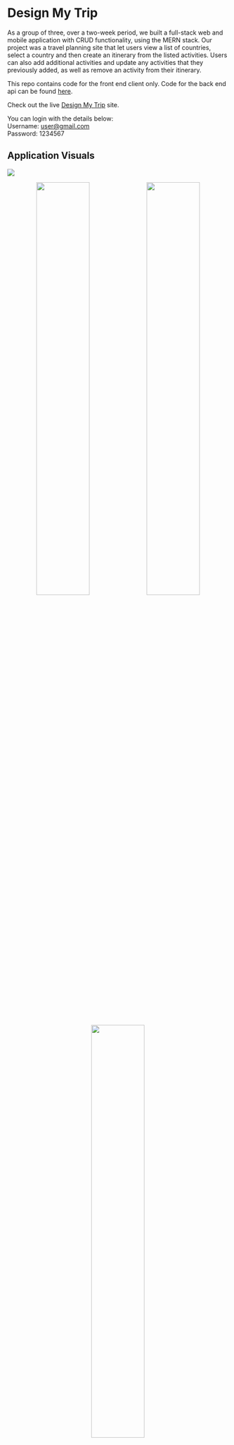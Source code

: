 # Design My Trip

As a group of three, over a two-week period, we built a full-stack web and mobile application with CRUD functionality, using the MERN stack. Our project was a travel planning site that let users view a list of countries, select a country and then create an itinerary from the listed activities. Users can also add additional activities and update any activities that they previously added, as well as remove an activity from their itinerary.

This repo contains code for the front end client only. Code for the back end api can be found [here](https://github.com/kpetersen04/Travel-API).

Check out the live [Design My Trip](https://designmytrip.netlify.app) site.

You can login with the details below:  
Username: user@gmail.com  
Password: 1234567

## Application Visuals

<img src="./assets/readme/HomePage.png"/>
<p align="center">
<img src="./assets/readme/Browse.gif" width="49%"/>
<img src="./assets/readme/SingleCountry.gif" width="49%"/>
<img src="./assets/readme/MyItineraryPage.gif" width="49%"/>
</p>
<p align="center">
<img src="./assets/readme/Login.png" width="49%"/>
<img src="./assets/readme/SignUp.png" width="49%"/>
</p>

## Mobile Visuals

<p align="center">
<img src="./assets/readme/mobileHomePage.png" width="25%"/>
<img src="./assets/readme/mobileLogin.png" width="25%"/>
<img src="./assets/readme/mobileSignUp.png" width="25%"/>
</p>

<p align="center">
<img src="./assets/readme/mobileBrowseAll.gif" width="25%"/>
<img src="./assets/readme/mobileCountrySpecific.gif" width="25%"/>
<img src="./assets/readme/mobileMyItinerary.gif" width="25%"/>
</p>

## Tech Stack

- Front end: JavaScript, React, React Router Dom, Axios, HTML, CSS, Sass, Bootstrap
- Back end: Node.js, Express.js, MongoDB, Mongoose, MongoDBAtlas, JSON Web Token (JWT),
- Production: Npm, Git/GitHub, Slack, Excalidraw, Postman, Jira, Mongo Atlas, Render, Netlify

## Installation Instructions

Front end

- Clone this repo
- Install dependencies with command: npm i
- Run mongoose in your computers terminal with the command mongos

Back end

- Clone this repo
- Run command: npm i
- Start server with the terminal command: npm run dev

## Project Overview

### The Brief

- Build a full-stack application by making your own backend and your own frontend
- Use an Express API to serve your data from a Mongo database
- Consume your API with a separate front-end, built with React
- Be a complete product with multiple relationships and CRUD functionality for different models
- Implement thoughtful user stories/wireframe
- Have a visually impressive design
- Be deployed online
- Completed within a two week period

### Stage One: Planning

Our group spent the first day of the project planning.

We started out using Excalidraw to create a wireframe of what the final application would like from the frontend. As well as helping us to visualize our final application, it helped to confirm the required work and establish some stretch goals we would try to pursue if we had additional time.
![App Screenshot](https://i.imgur.com/GykbeaH.png)

We also took some time to plan the content required for all our Schemas and make sure we understood how they would interconnect within the application.
![App Screenshot](https://i.imgur.com/EUGYdE3.png)

I recommended that we use Jira as a project management tool to ensure that we were able to keep track of remaining work as well as prevent team members from doing duplicate work during the project weeks. Before we started working, I updated Jira with all the backend tasks we thought we might need to do and we ended the first day by selecting a few items to complete each. We then reconvened during the week to checkin and assign the remaining tasks out.

Once the majority of the backend was completed, I wrote out the key tasks we would need to complete for the frontend and added them to Jira. During a group session, we chatted through them to ensure I had included everything and then we assigned out tasks so it was clear what people needed to complete.
![App Screenshot](https://i.imgur.com/NIzZH4E.png)

### Stage Two: Building the Backend

About seven days were spent building the backend portion of our application. Although we were able to complete our initial work on the backend quite quickly, during the frontend build, I did have to make changes and add in additional functionality. More information about this can be found in the Stage Three section.

We did the initial setup and installation together during a pair programme session using LiveShare on VSCode and then started to work on our individual tasks independently. My main pieces of work included:

- seedData function
- the Country Model and ContryController
- Input 1/3 of the data to be seeded
- fallthrough handler
- validation middleware

So that all team members could have some data to work with, I created a very limited seedData function with one country document. This allowed the others to have something to work with as they started on their own tasks.

With the other team members able to start on their work, I went back in and fully set up the seedData function. As the data included was quite large, I moved the data to a separate page to keep code understandable and clear.

I then moved on to create the CountryModel and Controller. Within the CountryModel I included an activities key with the associated value set as an array of objectIds referenced from the Activity Model.

```JavaScript
activities: [
      {
        type: mongoose.Schema.ObjectId,
        ref: "Activity",
        default: [],
      },
    ],
```

By doing this I could connect the ActivityModel to the CountryModel and therefore get the country specific activities to be displayed on the individual country page of the application. To complete this process, within the countryController I populated the activities array so the data associated with the included ObjectId would appear.

```JavaScript
    const countryData = await Country.findById(id).populate("activities");
```

Later, as I started to work on my portion of the frontend and got a better idea of how our application would take shape, I found that I didn't need the itineraryModel or the itineraryController. I removed these entirely and in their place updated the userModel to include an array of activity ObjectIds for the itinerary. This also required me to update the userController to include a removeFromItinerary endpoint.

```JavaScript
const removeFromItinerary = async (req, res, next) => {
  const { id: userId } = req.params;
  const { activityId } = req.query;
  try {
    const foundUser = await User.findById(userId);
    if (!foundUser) {
      return res.status(404).json({ message: `No user found with ${userId}.` });
    }
    const activityToDelete = await Activity.findById(activityId);
    if (!activityToDelete) {
      return res
        .status(404)
        .json({ message: `No activity found with ${activityId}.` });
    }
    const updatedUserItinerary = await User.findByIdAndUpdate(
      userId,
      { $pull: { itinerary: activityId } },
      { new: true }
    );
    return res.status(200).json({
      message: "Activity removed from your itinerary",
      updatedUserItinerary,
    });
  } catch (err) {
    next(err);
  }
};
```

Once the functionality confirms that the user is found and the relevant activity is found, then $pull: is used to update the itinerary and remove the relevant activityId from the user's itinerary and { new: true } ensures that the updated user document with the updated itinerary is then returned.

### Stage Three: Building the Frontend

About seven days were spent building the frontend portion of our application. We again did the initial setup and installation together during a pair programme session using LiveShare on VSCode. My main pieces of work included:

- creating a mobile responsive navbar which updated depending on if a user was signed in or out
- creating and populating the all countries page with functionality to redirect to the country specific page using the countryId
- created the search bar for the Browse Countries page
- assisting with the creation of the landingPage search bar
- creating the itinerary page with user ability to delete an activity from their itinerary
- Adding in the LoadingPage visual

My first task was to create a mobile responsive navbar using Bootstrap. While the template for this allowed me to produce a navbar quite quickly; because I wanted to deviate from the template provided by Bootstrap, this actually ended up creating quite a large amount of work.

I wanted to split the content of the navbar so the My Itinerary, Sign Out, Login and Sign Up page links were oriented to the right, and this caused issues with the default styling. When the navbar was viewed on a mobile the titles listed on the right stayed oriented to the right, when I actually wanted them lined with the Design My Trip and Browse Countries items listed on the left.

I also made the navbar view dependent on an isLoggedIn useState. The isLoggedIn useState is updated depending on whether or not a token can be found in localStorage. If the user is logged in and the isLoggedIn useState is set to true, the right hand side changes to 'My Itinerary' and 'Sign Out' but if the isLoggedIn useState is set to false, it changes to include 'Sign Up' and 'Login'. This meant that only a user with a created account would be able to view their created itinerary.

```JavaScript
<Nav className="login_nav">
            <ul>
              {isLoggedIn
                ? loggedInNavigationLinks.map((link, idx) => (
                    <Nav.Link
                      className="login_links"
                      key={idx}
                      as={Link}
                      to={link.slug}
                      onClick={link.title === "Sign Out" && logOut}
                    >
                      <li>{link.title}</li>
                    </Nav.Link>
                  ))
                : loggedOutNavigationLinks.map((link, idx) => (
                    <Nav.Link
                      className="login_links"
                      key={idx}
                      as={Link}
                      to={link.slug}
                      onClick="hide.bs.dropdown"
                    >
                      <li>{link.title}</li>
                    </Nav.Link>
                  ))}
            </ul>
          </Nav>
```

I was also responsible for building the Browse Countries page. For this I included a 'See all activities' button that redirects the user to the country specific page using the countryId.

```
 <Button
    className="activities-button"
    as={Link}
    to={`/countries/${countryId}`}
    variant="primary">
    See all activities
  </Button>
```

Once I completed these two main tasks, I took some time to refactor my code and separate the key items into components to make my code easier to understand. This included creating the AllCountryCard component, the LoadingVisual component and the SearchOnPage component.

When I started to work on the My Itinerary page, I found that the way we had set things up on the backend was no longer valid and this needed to be updated. We had initially planned to allow the user to create multiple itineraries for their account based on the activity country but we ended up changing this so the user could only create one itinerary, selecting different activities from all countries and then editing their itinerary on the frontend.

Once this was updated, I returned to complete the My Itinerary page and was able to successfully get the user’s itinerary using their userId which was decoded from the token saved to localStorage.

```JavaScript
  const token = localStorage.getItem("token");
  const decodedToken = jwt_decode(token);
  let userId = decodedToken.id;
```

With the activities correctly displayed on the page for that user, I then moved on to the delete button, which would allow the user to remove any unwanted activity from their itinerary.

```JavaScript
  const deleteActivity = async (e) => {
    try {
      const removedActivity = await axios.delete(`${API_URL}/user/${userId}`, {
        params: {
          activityId: e.target.value,
        },
      });
      setActivityDetails(
        activityDetails.filter(
          (activity) => activity.activityId !== e.target.value
        )
      );
    } catch (err) {
      next(err);
    }
  };
```

With the value of the delete button set to activityId, I was able to access this value and set the activity within the params using the e.target.value and find and delete the correct activity from the database. To update the frontend, I included an activityDetails useState and filtered this to exclude any activity with an activity that did not include the e.target.value (or the activityId that matched the one used for the removedActivity variable). This resulted in all other activities appearing on the page.

### Stage Four: Future Developments

- Allow the user to drag and drop each activity within their itinerary, so they can move items around and order them as they wish.
- Allow the user to email their finalized itinerary to themselves

### Known Bugs

- The content is very slow to load when you first enter the site.
- When users update an activity the updated information doesn't display until the user re-loads the page.
- The links do not work on the Personal Itinerary page.

## Challenges

- Working with Bootstrap proved to be quite a challenge. While the components were useful, it was rare that I didn't want to make my own changes to the standard appearance of the components and this took up a good amount of my time.

- The night before the project due date, we seeded our data for the last time. But because we had recently changed the type of the activityCountry in the Activity Model from a String to a mongoose.Schema.ObjectId, referenced from the Country Model, the data included for our seedingData did not match the required type and due to this change our data could not be created once the older data was dropped.

To resolve this we had to update the seedingData to include countryIds for the \_id for each country and then use that same id for the activityCountry. We did this by creating an object with the keys being all countries used in the seedingData and values being new mongoose.Types.ObjectId().

All values for the activityCountry, on each activity entry, were updated to: activityCountry: countryIds.<relevantCountryName> and each Country data entry was updated as show below:

```JavaScript
    {
    _id: countryIds.Canada,
    name: "Canada",
    …
    activities: activities
      .filter((activity) => activity.activityCountry === countryIds.Canada)
      .map((activity) => activity._id),
  },
```

This ensured that the two items were linked with the same countryId and the activities were filtered based on if the objectId for the activityCountry equaled the objectId for that specific country.

## The Wins

**Team work** Our group members worked very well together with great communication and planning throughout the entire project. When someone got stuck with their own work, we were always happy to see if we could help to resolve the issue. Overall it was a wonderful group to work in and I think our final project reflects how efficient and supportive we were as a team.

**Met the deadline** The project was deployed by the deadline with full CRUD functionality.

**Mobile responsive** The application is fully mobile responsive.

## Lessons Learned

- Jira was a useful planning tool to keep aware of how we were progressing with our project.

- Using GitHub for version control as part of a team was a new experience. It resulted in exposure to merge conflict resolution and also gave me some great experience learning to work on branches to ensure the main project remained functional.

## Created With

**[Kara Guarraci](https://github.com/karaguarraci)** -> Kara works well under pressure and created the update and remove activity functionality on the country specific pages.

**[Lucy Oswald](https://github.com/lucyoswald)** -> Lucy has a great eye for design and is the creator of the like/heart functionality.
